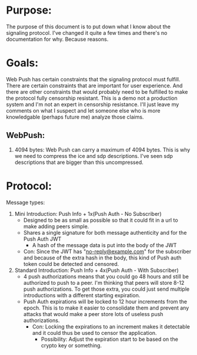 # Purpose:
The purpose of this document is to put down what I know about the signaling protocol.  I've changed it quite a few times and there's no documentation for why.  Because reasons.

# Goals:
Web Push has certain constraints that the signaling protocol must fulfill.  There are certain constraints that are important for user experience.  And there are other constraints that would probably need to be fulfilled to make the protocol fully censorship resistant.  This is a demo not a production system and I'm not an expert in censorship resistance.  I'll just leave my comments on what I suspect and let someone else who is more knowledgable (perhaps future me) analyze those claims.

## WebPush:
1. 4094 bytes: Web Push can carry a maximum of 4094 bytes.  This is why we need to compress the ice and sdp descriptions.  I've seen sdp descriptions that are bigger than this uncompressed.

# Protocol:
Message types:
1. Mini Introduction: Push Info + 1x(Push Auth - No Subscriber)
	* Designed to be as small as possible so that it could fit in a url to make adding peers simple.
	* Shares a single signature for both message authenticity and for the Push Auth JWT
		* A hash of the message data is put into the body of the JWT
	* Con: Since the JWT has "no-reply@example.com" for the subscriber and because of the extra hash in the body, this kind of Push auth token could be detected and censored.
2. Standard Introduction: Push Info + 4x(Push Auth - With Subscriber)
	* 4 push authorizations means that you could go 48 hours and still be authorized to push to a peer.  I'm thinking that peers will store 8-12 push authorizations.  To get those extra, you could just send multiple introductions with a different starting expiration.
	* Push Auth expirations will be locked to 12 hour increments from the epoch.  This is to make it easier to consolidate them and prevent any attacks that would make a peer store lots of useless push authorizations.
		* Con: Locking the expirations to an increment makes it detectable and it could thus be used to censor the application.
			* Possibility: Adjust the expiration start to be based on the crypto key or something.
	